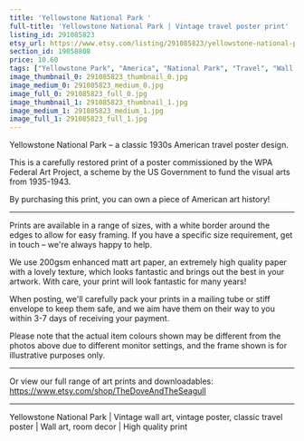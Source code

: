 ```yaml
---
title: 'Yellowstone National Park '
full-title: 'Yellowstone National Park | Vintage travel poster print'
listing_id: 291085823
etsy_url: https://www.etsy.com/listing/291085823/yellowstone-national-park-vintage-travel?utm_source=site&utm_medium=api&utm_campaign=api
section_id: 19058808
price: 10.60
tags: ["Yellowstone Park", "America", "National Park", "Travel", "Wall art", "Room decor", "1930s", "Poster", "Vintage", "Vintage poster", "Outdoors", "High quality print", "WPA"]
image_thumbnail_0: 291085823_thumbnail_0.jpg
image_medium_0: 291085823_medium_0.jpg
image_full_0: 291085823_full_0.jpg
image_thumbnail_1: 291085823_thumbnail_1.jpg
image_medium_1: 291085823_medium_1.jpg
image_full_1: 291085823_full_1.jpg
---
```

Yellowstone National Park – a classic 1930s American travel poster design. 

This is a carefully restored print of a poster commissioned by the WPA Federal Art Project, a scheme by the US Government to fund the visual arts from 1935-1943.

By purchasing this print, you can own a piece of American art history!

---

Prints are available in a range of sizes, with a white border around the edges to allow for easy framing. If you have a specific size requirement, get in touch – we&#39;re always happy to help.

We use 200gsm enhanced matt art paper, an extremely high quality paper with a lovely texture, which looks fantastic and brings out the best in your artwork. With care, your print will look fantastic for many years!

When posting, we&#39;ll carefully pack your prints in a mailing tube or stiff envelope to keep them safe, and we aim have them on their way to you within 3-7 days of receiving your payment.

Please note that the actual item colours shown may be different from the photos above due to different monitor settings, and the frame shown is for illustrative purposes only.

---

Or view our full range of art prints and downloadables:
https://www.etsy.com/shop/TheDoveAndTheSeagull

---

Yellowstone National Park |  Vintage wall art, vintage poster, classic travel poster | Wall art, room decor | High quality print
